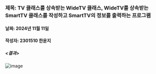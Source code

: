 ### 제목: TV 클래스를 상속받는 WideTV 클래스, WideTV를 상속받는 SmartTV 클래스를 작성하고 SmartTV의 정보를 출력하는 프로그램
#### 날짜: 2024년 11월 11일
#### 작성자: 2301510 한윤지

##### <결과>
![image](https://github.com/user-attachments/assets/0899f418-69e0-4bd2-bd99-3dc560e54c03)
